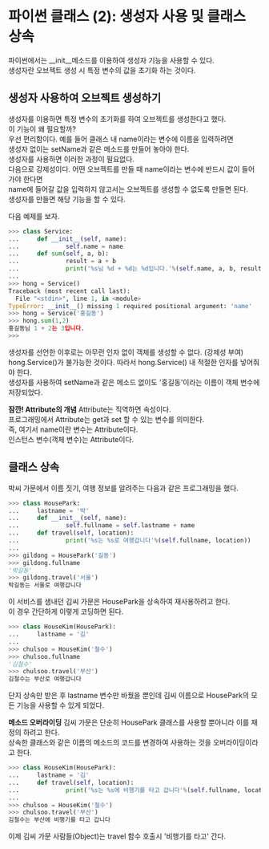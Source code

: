 파이썬 클래스 (2): 생성자 사용 및 클래스 상속
===
파이썬에서는 __init__메소드를 이용하여 생성자 기능을 사용할 수 있다.  
생성자란 오브젝트 생성 시 특정 변수의 값을 초기화 하는 것이다.  

생성자 사용하여 오브젝트 생성하기
---
생성자를 이용하면 특정 변수의 초기화를 하여 오브젝트를 생성한다고 했다.  
이 기능이 왜 필요할까?  
우선 편리함이다. 예를 들어 클래스 내 name이라는 변수에 이름을 입력하려면  
생성자 없이는 setName과 같은 메소드를 만들어 놓아야 한다.  
생성자를 사용하면 이러한 과정이 필요없다.  
다음으로 강제성이다. 어떤 오브젝트를 만들 때 name이라는 변수에 반드시 값이 들어가야 한다면  
name에 들어갈 값을 입력하지 않고서는 오브젝트를 생성할 수 없도록 만들면 된다.  
생성자를 만들면 해당 기능을 할 수 있다.  

다음 예제를 보자.  

```python
>>> class Service:
...     def __init__(self, name):
...             self.name = name
...     def sum(self, a, b):
...             result = a + b
...             print('%s님 %d + %d는 %d입니다.'%(self.name, a, b, result))
... 
>>> hong = Service()
Traceback (most recent call last):
  File "<stdin>", line 1, in <module>
TypeError: __init__() missing 1 required positional argument: 'name'
>>> hong = Service('홍길동')
>>> hong.sum(1,2)
홍길동님 1 + 2는 3입니다.
>>> 
```

생성자를 선언한 이후로는 아무런 인자 없이 객체를 생성할 수 없다. (강제성 부여)  
hong.Service()가 불가능한 것이다. 따라서 hong.Service() 내 적절한 인자를 넣어줘야 한다.  
생성자를 사용하여 setName과 같은 메소드 없이도 '홍길동'이라는 이름이 객체 변수에 저장되었다. 

**잠깐! Attribute의 개념**
Attribute는 직역하면 속성이다.  
프로그래밍에서 Attribute는 get과 set 할 수 있는 변수를 의미한다.  
즉, 여기서 name이란 변수는 Attribute이다.  
인스턴스 변수(객체 변수)는 Attribute이다. 

클래스 상속
---
박씨 가문에서 이름 짓기, 여행 정보를 알려주는 다음과 같은 프로그래밍을 했다.
```python
>>> class HousePark:
...     lastname = '박'
...     def __init__(self, name):
...             self.fullname = self.lastname + name
...     def travel(self, location):
...             print('%s는 %s로 여행갑니다'%(self.fullname, location))
... 
>>> gildong = HousePark('길동')
>>> gildong.fullname
'박길동'
>>> gildong.travel('서울')
박길동는 서울로 여행갑니다
```

이 서비스를 샘내던 김씨 가문은 HousePark을 상속하여 재사용하려고 한다.  
이 경우 간단하게 이렇게 코딩하면 된다.
```python
>>> class HouseKim(HousePark):
...     lastname = '김'
... 
>>> chulsoo = HouseKim('철수')
>>> chulsoo.fullname
'김철수'
>>> chulsoo.travel('부산')
김철수는 부산로 여행갑니다
```

단지 상속만 받은 후 lastname 변수만 바꿨을 뿐인데 김씨 이름으로
HousePark의 모든 기능을 사용할 수 있게 되었다.

**메소드 오버라이딩**
김씨 가문은 단순히 HousePark 클래스를 사용할 뿐아니라 이를 재정의 하려고 한다.  
상속한 클래스와 같은 이름의 메소드의 코드를 변경하여 사용하는 것을 오버라이딩이라고 한다.
```python
>>> class HouseKim(HousePark):
...     lastname = '김'
...     def travel(self, location):
...             print('%s는 %s에 비행기를 타고 갑니다'%(self.fullname, location))
... 
>>> chulsoo = HouseKim('철수')
>>> chulsoo.travel('부산')
김철수는 부산에 비행기를 타고 갑니다
```
이제 김씨 가문 사람들(Object)는 travel 함수 호출시 '비행기를 타고' 간다. 

